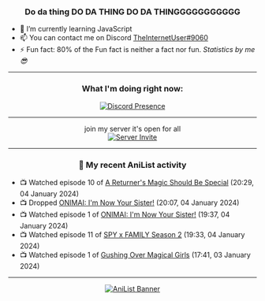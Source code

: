<div align="center">

### Do da thing DO DA THING DO DA THINGGGGGGGGGGG
</div>

- 🌱 I’m currently learning JavaScript
- 📫 You can contact me on Discord [TheInternetUser#9060](https://discord.com/users/534117072796385300)
- ⚡ Fun fact: 80% of the Fun fact is neither a fact nor fun. _Statistics by me 😎_
<hr>

<div align="center">

### What I'm doing right now:
[![Discord Presence](https://lanyard.cnrad.dev/api/534117072796385300)](https://discord.com/users/534117072796385300)
<hr>

join my server it's open for all <br>
[![Server Invite](https://invidget.switchblade.xyz/bfYgVHxrSs)](https://discord.gg/bfYgVHxrSs)

<hr>
  
### 🌸 My recent AniList activity

</div>

<!-- ANILIST_ACTIVITY:start -->

-   📺 Watched episode 10 of [A Returner's Magic Should Be Special](https://anilist.co/anime/163142) (20:29, 04 January 2024)
-   📺 Dropped [ONIMAI: I'm Now Your Sister!](https://anilist.co/anime/147864) (20:07, 04 January 2024)
-   📺 Watched episode 1 of [ONIMAI: I'm Now Your Sister!](https://anilist.co/anime/147864) (19:37, 04 January 2024)
-   📺 Watched episode 11 of [SPY x FAMILY Season 2](https://anilist.co/anime/158927) (19:33, 04 January 2024)
-   📺 Watched episode 1 of [Gushing Over Magical Girls](https://anilist.co/anime/162780) (17:41, 03 January 2024)

<!-- ANILIST_ACTIVITY:end -->
<hr>

<div align="center">

[![AniList Banner](https://img.anili.st/User/929966)](https://anilist.co/user/TheInternetUser)

<!-- ![Profile views](https://gpvc.arturio.dev/TheInternetUse7) Since 2023-01-09 -->
<br>


</div>
